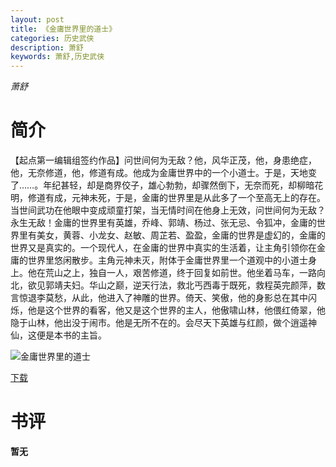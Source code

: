```yaml
---
layout: post
title: 《金庸世界里的道士》
categories: 历史武侠
description: 萧舒
keywords: 萧舒,历史武侠
---
```

*萧舒*
# 简介
【起点第一编辑组签约作品】问世间何为无敌？他，风华正茂，他，身患绝症，他，无奈修道，他，修道有成。他成为金庸世界中的一个小道士。于是，天地变了……。年纪甚轻，却是商界佼子，雄心勃勃，却骤然倒下，无奈而死，却柳暗花明，修道有成，元神未死，于是，金庸的世界里是从此多了一个至高无上的存在。当世间武功在他眼中变成顽童打架，当无情时间在他身上无效，问世间何为无敌？永生无敌！金庸的世界里有英雄，乔峰、郭靖、杨过、张无忌、令狐冲，金庸的世界里有美女，黄蓉、小龙女、赵敏、周芷若、盈盈，金庸的世界是虚幻的，金庸的世界又是真实的。一个现代人，在金庸的世界中真实的生活着，让主角引领你在金庸的世界里悠闲散步。主角元神未灭，附体于金庸世界里一个道观中的小道士身上。他在荒山之上，独自一人，艰苦修道，终于回复如前世。他坐着马车，一路向北，欲见郭靖夫妇。华山之巅，逆天行法，救北丐西毒于既死，救程英完颜萍，数言惊退李莫愁，从此，他进入了神雕的世界。倚天、笑傲，他的身影总在其中闪烁，他是这个世界的看客，他又是这个世界的主人，他傲啸山林，他偎红倚翠，他隐于山林，他出没于闹市。他是无所不在的。会尽天下英雄与红颜，做个逍遥神仙，这便是本书的主旨。

![金庸世界里的道士](https://cdn.jsdelivr.net/gh/YYbooks0/yybooks0img@master/bookscover2/金庸世界里的道士.5jdcp4kawwg0.jpg)

[下载](https://link.jscdn.cn/1drv/aHR0cHM6Ly8xZHJ2Lm1zL3QvcyFBaGU2R2dNWmVFb2poZ2wxYjM3UkF6Nk5KTDgtP2U9b20wd1do.txt)

# 书评

**暂无**